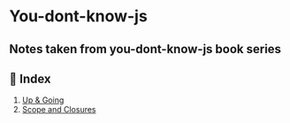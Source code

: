 # You-dont-know-js

## Notes taken from you-dont-know-js book series

## 📝 Index

1. [Up & Going](https://github.com/turkaytunc/you-dont-know-js/blob/master/book-1/README.md)
1. [Scope and Closures](https://github.com/turkaytunc/you-dont-know-js/blob/master/book-2/README.md)
